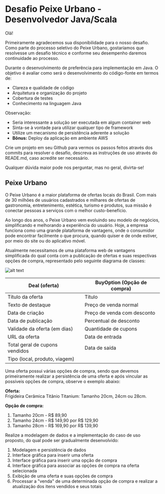 # Desafio Peixe Urbano - Desenvolvedor Java/Scala

Olá!

Primeiramente agradecemos sua disponibilidade para o nosso desafio.
Como parte do processo seletivo do Peixe Urbano, gostaríamos que resolvesse um desafio técnico e conforme seu desempenho daremos continuidade ao processo.

Durante o desenvolvimento de preferência para implementação em Java. O objetivo é avaliar como será o desenvolvimento do código-fonte em termos de:

- Clareza e qualidade de código
- Arquitetura e organização do projeto
- Cobertura de testes
- Conhecimento na linguagem Java

Observação:
- Seria interessante a solução ser executada em algum container web
- Sinta-se à vontade para utilizar qualquer tipo de framework
- Utilize um mecanismo de persistência aderente a solução
- **Bônus:** Deploy da aplicação em ambiente AWS

Crie um projeto em seu Github para vermos os passos feitos através dos commits para resolver o desafio, descreva as instruções de uso através do READE.md, caso acredite ser necessário.

Qualquer dúvida maior pode nos perguntar, mas no geral, divirta-se!

## Peixe Urbano

O Peixe Urbano é a maior plataforma de ofertas locais do Brasil. Com mais de 30 milhões de usuários cadastrados e milhares de ofertas de gastronomia, entretenimento, estética, turismo e produtos, sua missão é conectar pessoas a serviços com o melhor custo-benefício. 

Ao longo dos anos, o Peixe Urbano vem evoluindo seu modelo de negócios, simplificando e melhorando a experiência do usuário. Hoje, a empresa funciona como uma grande plataforma de vantagens, onde o consumidor pode encontrar facilmente o que procura, quando quiser e de onde estiver, por meio do site ou do aplicativo móvel.

Atualmente necessitamos de uma plataforma web de vantagens simplificada do qual conta com a publicação de ofertas e suas respectivas opções de compra, representado pelo seguinte diagrama de classes:

![alt text](./UML-Model.png) 

| Deal (oferta)  | BuyOption (Opção de compra)  |
|---|---|
| Título da oferta | Título  |
| Texto de destaque | Preço de venda normal  |
| Data de criação | Preço de venda com desconto  |
| Data de publicação | Percentual de desconto |
| Validade da oferta (em dias) | Quantidade de cupons |
| URL da oferta | Data de entrada |
| Total geral de cupons vendidos | Data de saída | 
| Tipo (local, produto, viagem) |  |


Uma oferta possui várias opções de compra, sendo que devemos primeiramente realizar a persistência de uma oferta e após vincular as possíveis opções de compra, observe o exemplo abaixo:

**Oferta:**<br>
Frigideira Cerâmica Titânio Titanium: Tamanho 20cm, 24cm ou 28cm.
 
**Opção de compra:**<br>
1. Tamanho 20cm - R$ 89,90
2. Tamanho 24cm - R$ 149,90 por R$ 129,90
3. Tamanho 28cm - R$ 169,90 por R$ 139,90

Realize a modelagem de dados e a implementação do caso de uso proposto, do qual pode ser gradualmente desenvolvido:

1. Modelagem e persistência de dados
2. Interface gráfica para inserir uma oferta
3. Interface gráfica para inserir uma opção de compra
4. Interface gráfica para associar as opções de compra na oferta selecionada
5. Exibição de uma oferta e suas opções de compra
6. Processar a "venda" de uma determinada opção de compra e realizar a atualização dos itens vendidos e seus totais